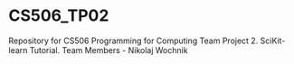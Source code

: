 # CS506_TP02
Repository for CS506 Programming for Computing Team Project 2. SciKit-learn Tutorial. Team Members - Nikolaj Wochnik
